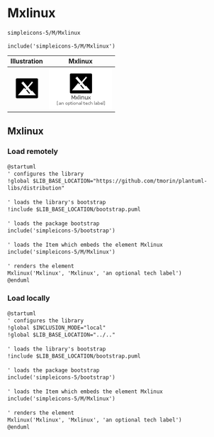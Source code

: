 # Mxlinux


```text
simpleicons-5/M/Mxlinux
```

```text
include('simpleicons-5/M/Mxlinux')
```



| Illustration | Mxlinux |
| :---: | :---: |
| ![illustration for Illustration](../../simpleicons-5/M/Mxlinux.png) | ![illustration for Mxlinux](../../simpleicons-5/M/Mxlinux.Local.png) |




## Mxlinux

### Load remotely
```plantuml
@startuml
' configures the library
!global $LIB_BASE_LOCATION="https://github.com/tmorin/plantuml-libs/distribution"

' loads the library's bootstrap
!include $LIB_BASE_LOCATION/bootstrap.puml

' loads the package bootstrap
include('simpleicons-5/bootstrap')

' loads the Item which embeds the element Mxlinux
include('simpleicons-5/M/Mxlinux')

' renders the element
Mxlinux('Mxlinux', 'Mxlinux', 'an optional tech label')
@enduml
```

### Load locally
```plantuml
@startuml
' configures the library
!global $INCLUSION_MODE="local"
!global $LIB_BASE_LOCATION="../.."

' loads the library's bootstrap
!include $LIB_BASE_LOCATION/bootstrap.puml

' loads the package bootstrap
include('simpleicons-5/bootstrap')

' loads the Item which embeds the element Mxlinux
include('simpleicons-5/M/Mxlinux')

' renders the element
Mxlinux('Mxlinux', 'Mxlinux', 'an optional tech label')
@enduml
```

